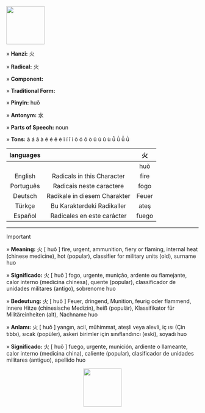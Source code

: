 <a href="https://dictionary.writtenchinese.com/worddetail/huo/3744/1/1" target="blank"><img align="center" src="" alt="" height="100" /></a> 

» **Hanzi:** 火 

» **Radical:** 火 

» **Component:**  

» **Traditional Form:** 

» **Pinyin:** huǒ 

» **Antonym:** 水

» **Parts of Speech:** noun

» **Tons:** ā á ǎ à ē é ě è ī í ǐ ì ō ó ǒ ò ū ú ǔ ù ǖ ǘ ǚ ǜ 	

| languages  |  | 火 |
| :---: | :---: | :---: |
|  |  | huǒ |
| English | Radicals in this Character | fire | 
| Português |Radicais neste caractere | fogo |
| Deutsch | Radikale in diesem Charakter | Feuer |
| Türkçe | Bu Karakterdeki Radikaller | ateş |
| Español | Radicales en este carácter | fuego |

***
> [!IMPORTANT]
>
> » **Meaning:** 火 [ huǒ ] fire, urgent, ammunition, fiery or flaming, internal heat (chinese medicine), hot (popular), classifier for military units (old), surname huo
>
> » **Significado:** 火 [ huǒ ] fogo, urgente, munição, ardente ou flamejante, calor interno (medicina chinesa), quente (popular), classificador de unidades militares (antigo), sobrenome huo
>
> » **Bedeutung:** 火 [ huǒ ] Feuer, dringend, Munition, feurig oder flammend, innere Hitze (chinesische Medizin), heiß (populär), Klassifikator für Militäreinheiten (alt), Nachname huo
>
> » **Anlamı:** 火 [ huǒ ] yangın, acil, mühimmat, ateşli veya alevli, iç ısı (Çin tıbbı), sıcak (popüler), askeri birimler için sınıflandırıcı (eski), soyadı huo
> 
> » **Significado:** 火 [ huǒ ] fuego, urgente, munición, ardiente o llameante, calor interno (medicina china), caliente (popular), clasificador de unidades militares (antiguo), apellido huo

<p align="center">
<a href="https://dictionary.writtenchinese.com/worddetail/huo/3744/1/1" target="blank"><img align="center" src="" alt="" height="100" /></a> 
</p>